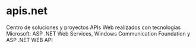 # apis.net
Centro de soluciones y proyectos APIs Web realizados con tecnologías Microsoft: ASP .NET Web Services, Windows Communication Foundation y ASP .NET WEB API
